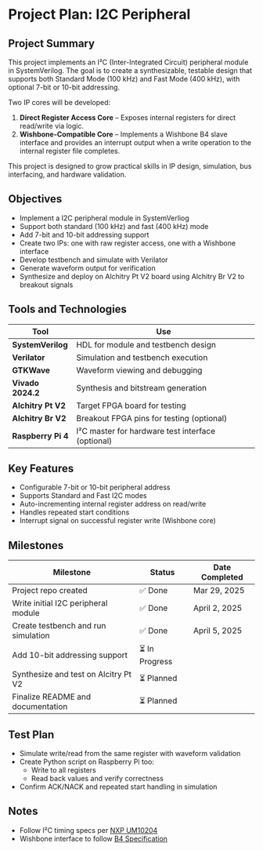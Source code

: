 # Project Plan: I2C Peripheral

## Project Summary

This project implements an I²C (Inter-Integrated Circuit) peripheral module in SystemVerilog. The goal is to create a synthesizable, testable design that supports both Standard Mode (100 kHz) and Fast Mode (400 kHz), with optional 7-bit or 10-bit addressing.

Two IP cores will be developed:

1. **Direct Register Access Core** – Exposes internal registers for direct read/write via logic.
2. **Wishbone-Compatible Core** – Implements a Wishbone B4 slave interface and provides an interrupt output when a write operation to the internal register file completes.

This project is designed to grow practical skills in IP design, simulation, bus interfacing, and hardware validation.

## Objectives

- Implement a I2C peripheral module in SystemVerliog
- Support both standard (100 kHz) and fast (400 kHz) mode
- Add 7-bit and 10-bit addressing support
- Create two IPs: one with raw register access, one with a Wishbone interface
- Develop testbench and simulate with Verilator
- Generate waveform output for verification
- Synthesize and deploy on Alchitry Pt V2 board using Alchitry Br V2 to breakout signals

## Tools and Technologies

| Tool              | Use                                    |
|------------------|-----------------------------------------|
| **SystemVerilog** | HDL for module and testbench design     |
| **Verilator**     | Simulation and testbench execution      |
| **GTKWave**       | Waveform viewing and debugging          |
| **Vivado 2024.2** | Synthesis and bitstream generation      |
| **Alchitry Pt V2**| Target FPGA board for testing           |
| **Alchitry Br V2**| Breakout FPGA pins for testing (optional) |
| **Raspberry Pi 4**| I²C master for hardware test interface (optional) |

## Key Features
- Configurable 7-bit or 10-bit peripheral address
- Supports Standard and Fast I2C modes
- Auto-incrementing internal register address on read/write
- Handles repeated start conditions
- Interrupt signal on successful register write (Wishbone core)

## Milestones

| Milestone                                | Status          | Date Completed |
|------------------------------------------|-----------------|----------------|
| Project repo created                     | ✅ Done        | Mar 29, 2025|
| Write initial I2C peripheral module        | ✅ Done |April 2, 2025|
| Create testbench and run simulation      | ✅ Done     |April 5, 2025|
| Add 10-bit addressing support            | ⏳ In Progress     ||
| Synthesize and test on Alcitry Pt V2     | ⏳ Planned     ||
| Finalize README and documentation        | ⏳ Planned     ||

## Test Plan
- Simulate write/read from the same register with waveform validation
- Create Python script on Raspberry Pi too:
  - Write to all registers
  - Read back values and verify correctness
- Confirm ACK/NACK and repeated start handling in simulation

## Notes
- Follow I²C timing specs per [NXP UM10204](https://www.nxp.com/docs/en/user-guide/UM10204.pdf)
- Wishbone interface to follow [B4 Specification](https://cdn.opencores.org/downloads/wbspec_b4.pdf)

